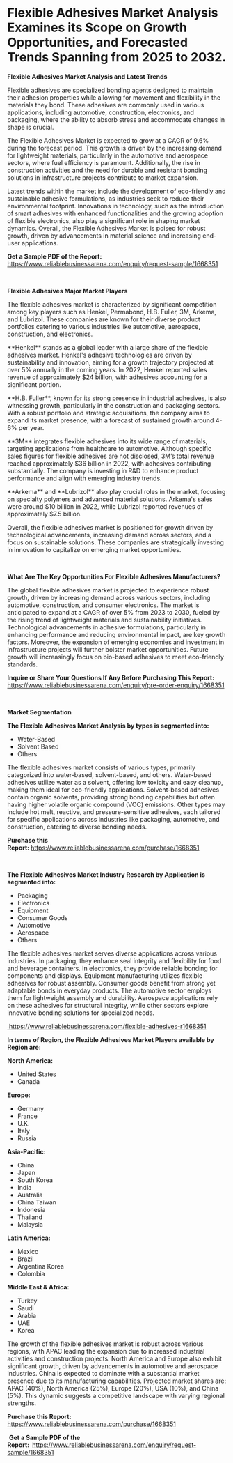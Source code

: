 <p><h1>Flexible Adhesives Market Analysis Examines its Scope on Growth Opportunities, and Forecasted Trends Spanning from 2025 to 2032.</h1></p><p><strong>Flexible Adhesives Market Analysis and Latest Trends</strong></p>
<p><p>Flexible adhesives are specialized bonding agents designed to maintain their adhesion properties while allowing for movement and flexibility in the materials they bond. These adhesives are commonly used in various applications, including automotive, construction, electronics, and packaging, where the ability to absorb stress and accommodate changes in shape is crucial.</p><p>The Flexible Adhesives Market is expected to grow at a CAGR of 9.6% during the forecast period. This growth is driven by the increasing demand for lightweight materials, particularly in the automotive and aerospace sectors, where fuel efficiency is paramount. Additionally, the rise in construction activities and the need for durable and resistant bonding solutions in infrastructure projects contribute to market expansion. </p><p>Latest trends within the market include the development of eco-friendly and sustainable adhesive formulations, as industries seek to reduce their environmental footprint. Innovations in technology, such as the introduction of smart adhesives with enhanced functionalities and the growing adoption of flexible electronics, also play a significant role in shaping market dynamics. Overall, the Flexible Adhesives Market is poised for robust growth, driven by advancements in material science and increasing end-user applications.</p></p>
<p><strong>Get a Sample PDF of the Report:&nbsp;</strong> <a href="https://www.reliablebusinessarena.com/enquiry/request-sample/1668351?utm_campaign=1841&utm_medium=2&utm_source=Github&utm_content=ia&utm_term=17042025&utm_id=flexible-adhesives">https://www.reliablebusinessarena.com/enquiry/request-sample/1668351</a></p>
<p>&nbsp;</p>
<p><strong>Flexible Adhesives Major Market Players</strong></p>
<p><p>The flexible adhesives market is characterized by significant competition among key players such as Henkel, Permabond, H.B. Fuller, 3M, Arkema, and Lubrizol. These companies are known for their diverse product portfolios catering to various industries like automotive, aerospace, construction, and electronics.</p><p>**Henkel** stands as a global leader with a large share of the flexible adhesives market. Henkel's adhesive technologies are driven by sustainability and innovation, aiming for a growth trajectory projected at over 5% annually in the coming years. In 2022, Henkel reported sales revenue of approximately $24 billion, with adhesives accounting for a significant portion.</p><p>**H.B. Fuller**, known for its strong presence in industrial adhesives, is also witnessing growth, particularly in the construction and packaging sectors. With a robust portfolio and strategic acquisitions, the company aims to expand its market presence, with a forecast of sustained growth around 4-6% per year.</p><p>**3M** integrates flexible adhesives into its wide range of materials, targeting applications from healthcare to automotive. Although specific sales figures for flexible adhesives are not disclosed, 3M’s total revenue reached approximately $36 billion in 2022, with adhesives contributing substantially. The company is investing in R&D to enhance product performance and align with emerging industry trends.</p><p>**Arkema** and **Lubrizol** also play crucial roles in the market, focusing on specialty polymers and advanced material solutions. Arkema's sales were around $10 billion in 2022, while Lubrizol reported revenues of approximately $7.5 billion.</p><p>Overall, the flexible adhesives market is positioned for growth driven by technological advancements, increasing demand across sectors, and a focus on sustainable solutions. These companies are strategically investing in innovation to capitalize on emerging market opportunities.</p></p>
<p>&nbsp;</p>
<p><strong>What Are The Key Opportunities For Flexible Adhesives Manufacturers?</strong></p>
<p><p>The global flexible adhesives market is projected to experience robust growth, driven by increasing demand across various sectors, including automotive, construction, and consumer electronics. The market is anticipated to expand at a CAGR of over 5% from 2023 to 2030, fueled by the rising trend of lightweight materials and sustainability initiatives. Technological advancements in adhesive formulations, particularly in enhancing performance and reducing environmental impact, are key growth factors. Moreover, the expansion of emerging economies and investment in infrastructure projects will further bolster market opportunities. Future growth will increasingly focus on bio-based adhesives to meet eco-friendly standards.</p></p>
<p><strong>Inquire or Share Your Questions If Any Before Purchasing This Report:</strong> <a href="https://www.reliablebusinessarena.com/enquiry/pre-order-enquiry/1668351?utm_campaign=1841&utm_medium=2&utm_source=Github&utm_content=ia&utm_term=17042025&utm_id=flexible-adhesives">https://www.reliablebusinessarena.com/enquiry/pre-order-enquiry/1668351</a></p>
<p>&nbsp;</p>
<p><strong>Market Segmentation</strong></p>
<p><strong>The Flexible Adhesives Market Analysis by types is segmented into:</strong></p>
<p><ul><li>Water-Based</li><li>Solvent Based</li><li>Others</li></ul></p>
<p><p>The flexible adhesives market consists of various types, primarily categorized into water-based, solvent-based, and others. Water-based adhesives utilize water as a solvent, offering low toxicity and easy cleanup, making them ideal for eco-friendly applications. Solvent-based adhesives contain organic solvents, providing strong bonding capabilities but often having higher volatile organic compound (VOC) emissions. Other types may include hot melt, reactive, and pressure-sensitive adhesives, each tailored for specific applications across industries like packaging, automotive, and construction, catering to diverse bonding needs.</p></p>
<p><strong>Purchase this Report:&nbsp;</strong><a href="https://www.reliablebusinessarena.com/purchase/1668351?utm_campaign=1841&utm_medium=2&utm_source=Github&utm_content=ia&utm_term=17042025&utm_id=flexible-adhesives">https://www.reliablebusinessarena.com/purchase/1668351</a></p>
<p>&nbsp;</p>
<p><strong>The Flexible Adhesives Market Industry Research by Application is segmented into:</strong></p>
<p><ul><li>Packaging</li><li>Electronics</li><li>Equipment</li><li>Consumer Goods</li><li>Automotive</li><li>Aerospace</li><li>Others</li></ul></p>
<p><p>The flexible adhesives market serves diverse applications across various industries. In packaging, they enhance seal integrity and flexibility for food and beverage containers. In electronics, they provide reliable bonding for components and displays. Equipment manufacturing utilizes flexible adhesives for robust assembly. Consumer goods benefit from strong yet adaptable bonds in everyday products. The automotive sector employs them for lightweight assembly and durability. Aerospace applications rely on these adhesives for structural integrity, while other sectors explore innovative bonding solutions for specialized needs.</p></p>
<p><a href="https://www.reliablebusinessarena.com/flexible-adhesives-r1668351?utm_campaign=1841&utm_medium=2&utm_source=Github&utm_content=ia&utm_term=17042025&utm_id=flexible-adhesives">&nbsp;https://www.reliablebusinessarena.com/flexible-adhesives-r1668351</a></p>
<p><strong>In terms of Region, the Flexible Adhesives Market Players available by Region are:</strong></p>
<p>
    <p> <strong> North America: </strong>
        <ul>
            <li>United States</li>
            <li>Canada</li>
        </ul>
        </p> 
    <p> <strong> Europe: </strong>
        <ul>
            <li>Germany</li>
            <li>France</li>
            <li>U.K.</li>
            <li>Italy</li>
            <li>Russia</li>
        </ul>
        </p> 
    <p> <strong> Asia-Pacific: </strong>
        <ul>
            <li>China</li>
            <li>Japan</li>
            <li>South Korea</li>
            <li>India</li>
            <li>Australia</li>
            <li>China Taiwan</li>
            <li>Indonesia</li>
            <li>Thailand</li>
            <li>Malaysia</li>
        </ul>
        </p> 
    <p> <strong> Latin America: </strong>
        <ul>
            <li>Mexico</li>
            <li>Brazil</li>
            <li>Argentina Korea</li>
            <li>Colombia</li>
        </ul>
        </p> 
    <p> <strong> Middle East & Africa: </strong>
        <ul>
            <li>Turkey</li>
            <li>Saudi</li>
            <li>Arabia</li>
            <li>UAE</li>
            <li>Korea</li>
        </ul>
    </p>
    </p>
<p><p>The growth of the flexible adhesives market is robust across various regions, with APAC leading the expansion due to increased industrial activities and construction projects. North America and Europe also exhibit significant growth, driven by advancements in automotive and aerospace industries. China is expected to dominate with a substantial market presence due to its manufacturing capabilities. Projected market shares are: APAC (40%), North America (25%), Europe (20%), USA (10%), and China (5%). This dynamic suggests a competitive landscape with varying regional strengths.</p></p>
<p><strong>Purchase this Report: </strong><a href="https://www.reliablebusinessarena.com/purchase/1668351?utm_campaign=1841&utm_medium=2&utm_source=Github&utm_content=ia&utm_term=17042025&utm_id=flexible-adhesives">https://www.reliablebusinessarena.com/purchase/1668351</a></p>
<p>&nbsp;<strong>Get a Sample PDF of the Report:&nbsp;&nbsp;</strong><a href="https://www.reliablebusinessarena.com/enquiry/request-sample/1668351?utm_campaign=1841&utm_medium=2&utm_source=Github&utm_content=ia&utm_term=17042025&utm_id=flexible-adhesives">https://www.reliablebusinessarena.com/enquiry/request-sample/1668351</a></p>
<p><strong></strong></p>
<p><p></p><p></p><p></p></p>